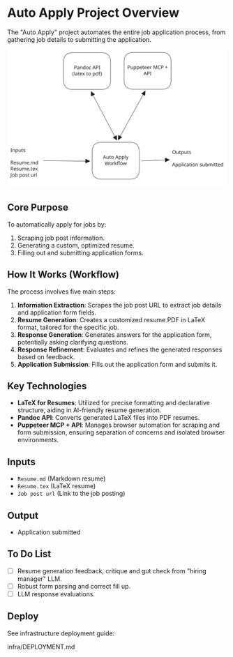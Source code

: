 # Auto Apply Project Overview

The "Auto Apply" project automates the entire job application process, from gathering job details to submitting the application.

![Diagram Link](/workflow.svg)

## Core Purpose

To automatically apply for jobs by:
1.  Scraping job post information.
2.  Generating a custom, optimized resume.
3.  Filling out and submitting application forms.

## How It Works (Workflow)

The process involves five main steps:

1.  **Information Extraction**: Scrapes the job post URL to extract job details and application form fields.
2.  **Resume Generation**: Creates a customized resume PDF in LaTeX format, tailored for the specific job.
3.  **Response Generation**: Generates answers for the application form, potentially asking clarifying questions.
4.  **Response Refinement**: Evaluates and refines the generated responses based on feedback.
5.  **Application Submission**: Fills out the application form and submits it.

## Key Technologies

*   **LaTeX for Resumes**: Utilized for precise formatting and declarative structure, aiding in AI-friendly resume generation.
*   **Pandoc API**: Converts generated LaTeX files into PDF resumes.
*   **Puppeteer MCP + API**: Manages browser automation for scraping and form submission, ensuring separation of concerns and isolated browser environments.

## Inputs

*   `Resume.md` (Markdown resume)
*   `Resume.tex` (LaTeX resume)
*   `Job post url` (Link to the job posting)

## Output

*   Application submitted

## To Do List

-   [ ] Resume generation feedback, critique and gut check from "hiring manager" LLM.
-   [ ] Robust form parsing and correct fill up.
-   [ ] LLM response evaluations.

## Deploy

See infrastructure deployment guide:

infra/DEPLOYMENT.md